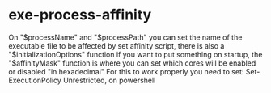 # exe-process-affinity
On "$processName" and "$processPath" you can set the name of the executable file to be affected by set affinity script, there is also a "$initializationOptions" function if you want to put something on startup, the "$affinityMask" function is where you can set which cores will be enabled or disabled "in hexadecimal"
For this to work properly you need to set: Set-ExecutionPolicy Unrestricted, on powershell

